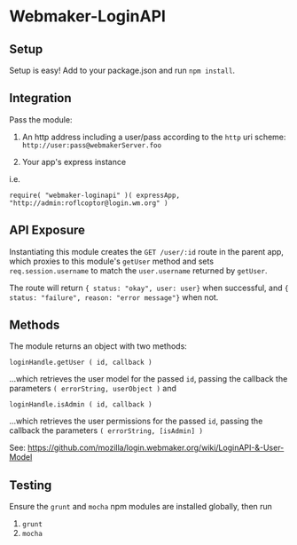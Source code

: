 Webmaker-LoginAPI
============

## Setup

Setup is easy!  Add to your package.json and run `npm install`.

## Integration

Pass the module:

1. An http address including a user/pass according to the `http` uri scheme: `http://user:pass@webmakerServer.foo`

2. Your app's express instance

i.e. 

`require( "webmaker-loginapi" )( expressApp, "http://admin:roflcoptor@login.wm.org" )`

## API Exposure

Instantiating this module creates the `GET /user/:id` route in the parent app, which proxies to this module's `getUser` method and sets `req.session.username` to match the `user.username` returned by `getUser`. 

The route will return `{ status: "okay", user: user}` when successful, and `{ status: "failure", reason: "error message"}` when not.

## Methods

The module returns an object with two methods:

`loginHandle.getUser ( id, callback )`

 ...which retrieves the user model for the passed `id`, passing the callback the parameters `( errorString, userObject )` and

`loginHandle.isAdmin ( id, callback )`

 ...which retrieves the user permissions for the passed `id`, passing the callback the parameters `( errorString, [isAdmin] )` 

See: https://github.com/mozilla/login.webmaker.org/wiki/LoginAPI-&-User-Model

## Testing

Ensure the `grunt` and `mocha` npm modules are installed globally, then run

1.  `grunt`
2.  `mocha`
